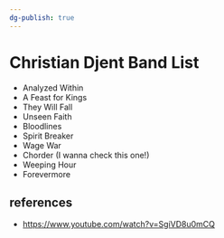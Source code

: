 ```yaml
---
dg-publish: true
---
```

# Christian Djent Band List

- Analyzed Within
- A Feast for Kings
- They Will Fall
- Unseen Faith
- Bloodlines
- Spirit Breaker
- Wage War
- Chorder (I wanna check this one!)
- Weeping Hour
- Forevermore

## references

- <https://www.youtube.com/watch?v=SgiVD8u0mCQ>